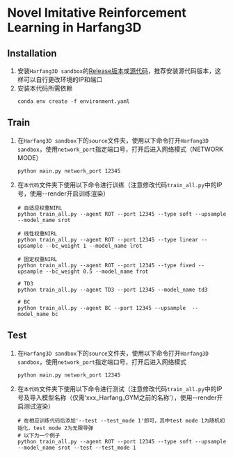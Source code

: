 # Novel Imitative Reinforcement Learning in Harfang3D
## Installation
1. 安装`Harfang3D sandbox`的[Release版本](https://github.com/harfang3d/dogfight-sandbox-hg2/releases/tag/v1.3.0)或[源代码](https://github.com/harfang3d/dogfight-sandbox-hg2)，推荐安装源代码版本，这样可以自行更改环境的IP和端口
2. 安装本代码所需依赖
    ```
    conda env create -f environment.yaml
    ```
## Train
1. 在`Harfang3D sandbox`下的`source`文件夹，使用以下命令打开`Harfang3D sandbox`，使用`network_port`指定端口号，打开后进入网络模式（NETWORK MODE）
    ```
    python main.py network_port 12345
    ```
2. 在`本代码`文件夹下使用以下命令进行训练（注意修改代码`train_all.py`中的IP号，使用--render开启训练渲染）
    ```
    # 自适应权重NIRL
    python train_all.py --agent ROT --port 12345 --type soft --upsample --model_name srot
    ```
    ```
    # 线性权重NIRL
    python train_all.py --agent ROT --port 12345 --type linear --upsample --bc_weight 1 --model_name lrot
    ```
    ```
    # 固定权重NIRL
    python train_all.py --agent ROT --port 12345 --type fixed --upsample --bc_weight 0.5 --model_name frot
    ```
    ```
    # TD3
    python train_all.py --agent TD3 --port 12345 --model_name td3
    ```
    ```
    # BC
    python train_all.py --agent BC --port 12345 --upsample  --model_name bc
    ```
## Test
1. 在`Harfang3D sandbox`下的`source`文件夹，使用以下命令打开`Harfang3D sandbox`，使用`network_port`指定端口号，打开后进入网络模式
    ```
    python main.py network_port 12345
    ```
2. 在`本代码`文件夹下使用以下命令进行测试（注意修改代码`train_all.py`中的IP号及导入模型名称（仅需‘xxx_Harfang_GYM之前的名称’），使用--render开启测试渲染）
    ```
    # 在相应训练代码后添加'--test --test_mode 1'即可，其中test mode 1为随机初始化，test mode 2为无限导弹
    # 以下为一个例子
    python train_all.py --agent ROT --port 12345 --type soft --upsample --model_name srot --test --test_mode 1
    ```
